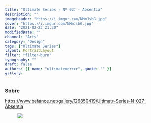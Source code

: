 ```yaml
---
title: "Ultimate Series - Nº 027 - Absentia"
description: ""
imageHeader: "https://i.imgur.com/NMmJsbG.jpg"
cover: "https://i.imgur.com/NMmJsbG.jpg"
date: "2021-02-23 21:30"
modifiedDate: ""
channel: "Arts"
category: "Design"
tags: ["Ultimate Series"]
layout: PortraitLayout
filter: "filter-burn"
typography: ""
draft: false
authors: [{ name: "ultimatemercer", quote: "" }]
gallery:
---
```


### Sobre

https://www.behance.net/gallery/126850419/Ultimate-Series-N-027-Absentia

<figure>
<img src="https://i.imgur.com/NMmJsbG.jpg" className="max-w-none mx-auto block"/>
</figure>
